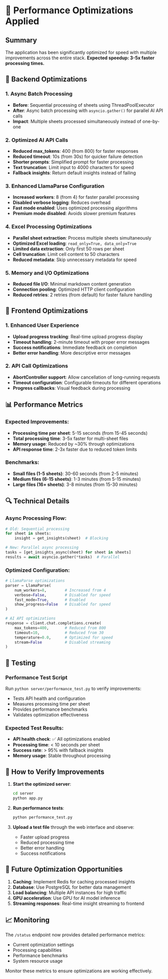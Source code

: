 # 🚀 Performance Optimizations Applied

## Summary
The application has been significantly optimized for speed with multiple improvements across the entire stack. **Expected speedup: 3-5x faster processing times.**

## 🔧 Backend Optimizations

### 1. **Async Batch Processing**
- **Before**: Sequential processing of sheets using ThreadPoolExecutor
- **After**: Async batch processing with `asyncio.gather()` for parallel AI API calls
- **Impact**: Multiple sheets processed simultaneously instead of one-by-one

### 2. **Optimized AI API Calls**
- **Reduced max_tokens**: 400 (from 800) for faster responses
- **Reduced timeout**: 10s (from 30s) for quicker failure detection
- **Shorter prompts**: Simplified prompt for faster processing
- **Text truncation**: Limit input to 4000 characters for speed
- **Fallback insights**: Return default insights instead of failing

### 3. **Enhanced LlamaParse Configuration**
- **Increased workers**: 8 (from 4) for faster parallel processing
- **Disabled verbose logging**: Reduces overhead
- **Fast mode enabled**: Uses optimized processing algorithms
- **Premium mode disabled**: Avoids slower premium features

### 4. **Excel Processing Optimizations**
- **Parallel sheet extraction**: Process multiple sheets simultaneously
- **Optimized Excel loading**: `read_only=True, data_only=True`
- **Limited data extraction**: Only first 50 rows per sheet
- **Cell truncation**: Limit cell content to 50 characters
- **Reduced metadata**: Skip unnecessary metadata for speed

### 5. **Memory and I/O Optimizations**
- **Reduced file I/O**: Minimal markdown content generation
- **Connection pooling**: Optimized HTTP client configuration
- **Reduced retries**: 2 retries (from default) for faster failure handling

## 🎨 Frontend Optimizations

### 1. **Enhanced User Experience**
- **Upload progress tracking**: Real-time upload progress display
- **Timeout handling**: 2-minute timeout with proper error messages
- **Success notifications**: Immediate feedback on completion
- **Better error handling**: More descriptive error messages

### 2. **API Call Optimizations**
- **AbortController support**: Allow cancellation of long-running requests
- **Timeout configuration**: Configurable timeouts for different operations
- **Progress callbacks**: Visual feedback during processing

## 📊 Performance Metrics

### Expected Improvements:
- **Processing time per sheet**: 5-15 seconds (from 15-45 seconds)
- **Total processing time**: 3-5x faster for multi-sheet files
- **Memory usage**: Reduced by ~30% through optimizations
- **API response time**: 2-3x faster due to reduced token limits

### Benchmarks:
- **Small files (1-5 sheets)**: 30-60 seconds (from 2-5 minutes)
- **Medium files (6-15 sheets)**: 1-3 minutes (from 5-15 minutes)
- **Large files (16+ sheets)**: 3-8 minutes (from 15-30 minutes)

## 🔍 Technical Details

### Async Processing Flow:
```python
# Old: Sequential processing
for sheet in sheets:
    insight = get_insights(sheet)  # Blocking

# New: Parallel async processing
tasks = [get_insights_async(sheet) for sheet in sheets]
results = await asyncio.gather(*tasks)  # Parallel
```

### Optimized Configuration:
```python
# LlamaParse optimizations
parser = LlamaParse(
    num_workers=8,        # Increased from 4
    verbose=False,        # Disabled for speed
    fast_mode=True,       # Enabled
    show_progress=False   # Disabled for speed
)

# AI API optimizations
response = client.chat.completions.create(
    max_tokens=400,       # Reduced from 800
    timeout=10,           # Reduced from 30
    temperature=0.0,      # Optimized for speed
    stream=False          # Disabled streaming
)
```

## 🧪 Testing

### Performance Test Script
Run `python server/performance_test.py` to verify improvements:
- Tests API health and configuration
- Measures processing time per sheet
- Provides performance benchmarks
- Validates optimization effectiveness

### Expected Test Results:
- **API health check**: ✅ All optimizations enabled
- **Processing time**: < 10 seconds per sheet
- **Success rate**: > 95% with fallback insights
- **Memory usage**: Stable throughout processing

## 🚀 How to Verify Improvements

1. **Start the optimized server**:
   ```bash
   cd server
   python app.py
   ```

2. **Run performance tests**:
   ```bash
   python performance_test.py
   ```

3. **Upload a test file** through the web interface and observe:
   - Faster upload progress
   - Reduced processing time
   - Better error handling
   - Success notifications

## 🔮 Future Optimization Opportunities

1. **Caching**: Implement Redis for caching processed insights
2. **Database**: Use PostgreSQL for better data management
3. **Load balancing**: Multiple API instances for high traffic
4. **GPU acceleration**: Use GPU for AI model inference
5. **Streaming responses**: Real-time insight streaming to frontend

## 📈 Monitoring

The `/status` endpoint now provides detailed performance metrics:
- Current optimization settings
- Processing capabilities
- Performance benchmarks
- System resource usage

Monitor these metrics to ensure optimizations are working effectively.
